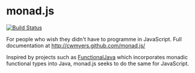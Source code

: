 # monad.js

[![Build Status](https://travis-ci.org/[cwmyers]/[monad.js].png)](https://travis-ci.org/[cwmyers]/[monad.js])


For people who wish they didn't have to programme in JavaScript. Full documentation at http://cwmyers.github.com/monad.js/

Inspired by projects such as [FunctionalJava][functionalJava] which incorporates monadic functional types into Java, monad.js
seeks to do the same for JavaScript.

[functionalJava]:http://functionaljava.org
